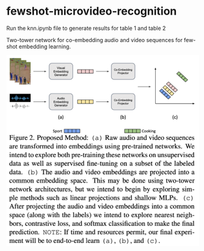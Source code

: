 # fewshot-microvideo-recognition

Run the knn.ipynb file to generate results for table 1 and table 2

Two-tower network for co-embedding audio and video sequences for few-shot embedding learning.

![Proposed Work](./assets/proposed_work.png "Proposed Work")


